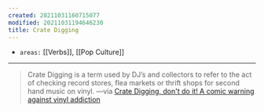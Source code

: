 ```yaml
---
created: 20211031160715077
modified: 20211031194646230
title: Crate Digging
---
```


- `areas:` [[Verbs]], [[Pop Culture]]

---

> Crate Digging is a term used by DJ’s and collectors to refer to the act of checking record stores, flea markets or thrift shops for second hand music on vinyl. —via [Crate Digging, don't do it\! A comic warning against vinyl addiction](https://thevinylfactory.com/features/crate-digging-dont-do-it-stefan-glerum-comic/)
